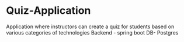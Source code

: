 # Quiz-Application
Application where  instructors can create a quiz for students based on various categories of technologies
Backend - spring boot
DB- Postgres
